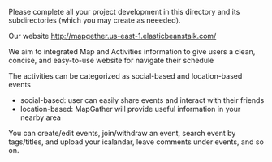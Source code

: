 Please complete all your project development in this directory and 
its subdirectories (which you may create as neeeded).

Our website
http://mapgether.us-east-1.elasticbeanstalk.com/

We aim to integrated Map and Activities information to give users a clean, concise, and easy-to-use website for navigate their schedule

The activities can be categorized as social-based and location-based events
- social-based: user can easily share events and interact with their friends
- location-based: MapGather will provide useful information in your nearby area

You can create/edit events, join/withdraw an event, search event by tags/titles, and upload your icalandar, leave comments under events, and so on.